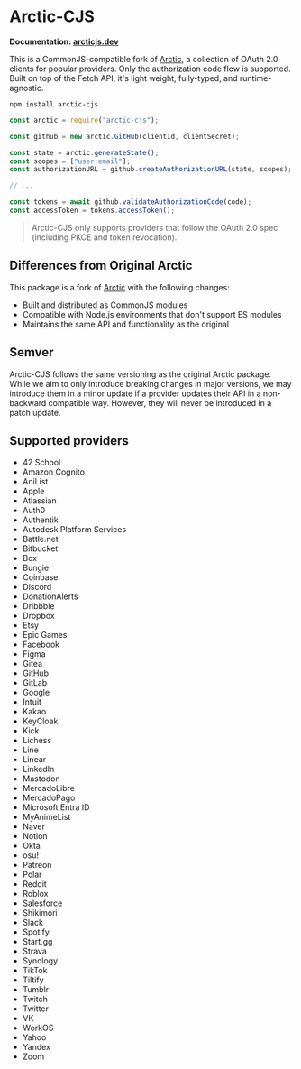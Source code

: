 # Arctic-CJS

**Documentation: [arcticjs.dev](https://arcticjs.dev)**

This is a CommonJS-compatible fork of [Arctic](https://github.com/pilcrowonpaper/arctic), a collection of OAuth 2.0 clients for popular providers. Only the authorization code flow is supported. Built on top of the Fetch API, it's light weight, fully-typed, and runtime-agnostic.

```
npm install arctic-cjs
```

```js
const arctic = require("arctic-cjs");

const github = new arctic.GitHub(clientId, clientSecret);

const state = arctic.generateState();
const scopes = ["user:email"];
const authorizationURL = github.createAuthorizationURL(state, scopes);

// ...

const tokens = await github.validateAuthorizationCode(code);
const accessToken = tokens.accessToken();
```

> Arctic-CJS only supports providers that follow the OAuth 2.0 spec (including PKCE and token revocation).

## Differences from Original Arctic

This package is a fork of [Arctic](https://github.com/pilcrowonpaper/arctic) with the following changes:

- Built and distributed as CommonJS modules
- Compatible with Node.js environments that don't support ES modules
- Maintains the same API and functionality as the original

## Semver

Arctic-CJS follows the same versioning as the original Arctic package. While we aim to only introduce breaking changes in major versions, we may introduce them in a minor update if a provider updates their API in a non-backward compatible way. However, they will never be introduced in a patch update.

## Supported providers

- 42 School
- Amazon Cognito
- AniList
- Apple
- Atlassian
- Auth0
- Authentik
- Autodesk Platform Services
- Battle.net
- Bitbucket
- Box
- Bungie
- Coinbase
- Discord
- DonationAlerts
- Dribbble
- Dropbox
- Etsy
- Epic Games
- Facebook
- Figma
- Gitea
- GitHub
- GitLab
- Google
- Intuit
- Kakao
- KeyCloak
- Kick
- Lichess
- Line
- Linear
- LinkedIn
- Mastodon
- MercadoLibre
- MercadoPago
- Microsoft Entra ID
- MyAnimeList
- Naver
- Notion
- Okta
- osu!
- Patreon
- Polar
- Reddit
- Roblox
- Salesforce
- Shikimori
- Slack
- Spotify
- Start.gg
- Strava
- Synology
- TikTok
- Tiltify
- Tumblr
- Twitch
- Twitter
- VK
- WorkOS
- Yahoo
- Yandex
- Zoom
